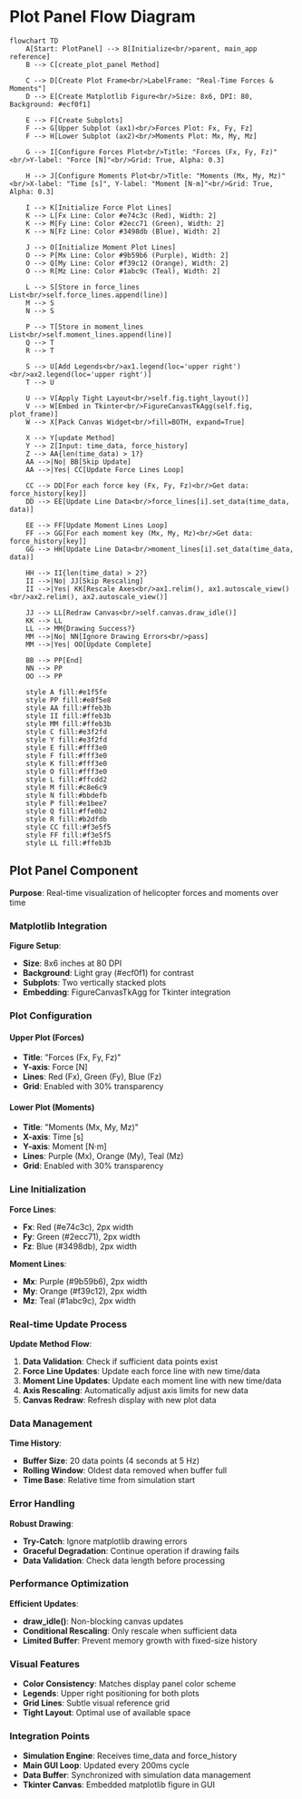 # Plot Panel Flow Diagram

```mermaid
flowchart TD
    A[Start: PlotPanel] --> B[Initialize<br/>parent, main_app reference]
    B --> C[create_plot_panel Method]
    
    C --> D[Create Plot Frame<br/>LabelFrame: "Real-Time Forces & Moments"]
    D --> E[Create Matplotlib Figure<br/>Size: 8x6, DPI: 80, Background: #ecf0f1]
    
    E --> F[Create Subplots]
    F --> G[Upper Subplot (ax1)<br/>Forces Plot: Fx, Fy, Fz]
    F --> H[Lower Subplot (ax2)<br/>Moments Plot: Mx, My, Mz]
    
    G --> I[Configure Forces Plot<br/>Title: "Forces (Fx, Fy, Fz)"<br/>Y-label: "Force [N]"<br/>Grid: True, Alpha: 0.3]
    
    H --> J[Configure Moments Plot<br/>Title: "Moments (Mx, My, Mz)"<br/>X-label: "Time [s]", Y-label: "Moment [N⋅m]"<br/>Grid: True, Alpha: 0.3]
    
    I --> K[Initialize Force Plot Lines]
    K --> L[Fx Line: Color #e74c3c (Red), Width: 2]
    K --> M[Fy Line: Color #2ecc71 (Green), Width: 2]
    K --> N[Fz Line: Color #3498db (Blue), Width: 2]
    
    J --> O[Initialize Moment Plot Lines]
    O --> P[Mx Line: Color #9b59b6 (Purple), Width: 2]
    O --> Q[My Line: Color #f39c12 (Orange), Width: 2]
    O --> R[Mz Line: Color #1abc9c (Teal), Width: 2]
    
    L --> S[Store in force_lines List<br/>self.force_lines.append(line)]
    M --> S
    N --> S
    
    P --> T[Store in moment_lines List<br/>self.moment_lines.append(line)]
    Q --> T
    R --> T
    
    S --> U[Add Legends<br/>ax1.legend(loc='upper right')<br/>ax2.legend(loc='upper right')]
    T --> U
    
    U --> V[Apply Tight Layout<br/>self.fig.tight_layout()]
    V --> W[Embed in Tkinter<br/>FigureCanvasTkAgg(self.fig, plot_frame)]
    W --> X[Pack Canvas Widget<br/>fill=BOTH, expand=True]
    
    X --> Y[update Method]
    Y --> Z[Input: time_data, force_history]
    Z --> AA{len(time_data) > 1?}
    AA -->|No| BB[Skip Update]
    AA -->|Yes| CC[Update Force Lines Loop]
    
    CC --> DD[For each force key (Fx, Fy, Fz)<br/>Get data: force_history[key]]
    DD --> EE[Update Line Data<br/>force_lines[i].set_data(time_data, data)]
    
    EE --> FF[Update Moment Lines Loop]
    FF --> GG[For each moment key (Mx, My, Mz)<br/>Get data: force_history[key]]
    GG --> HH[Update Line Data<br/>moment_lines[i].set_data(time_data, data)]
    
    HH --> II{len(time_data) > 2?}
    II -->|No| JJ[Skip Rescaling]
    II -->|Yes| KK[Rescale Axes<br/>ax1.relim(), ax1.autoscale_view()<br/>ax2.relim(), ax2.autoscale_view()]
    
    JJ --> LL[Redraw Canvas<br/>self.canvas.draw_idle()]
    KK --> LL
    LL --> MM{Drawing Success?}
    MM -->|No| NN[Ignore Drawing Errors<br/>pass]
    MM -->|Yes| OO[Update Complete]
    
    BB --> PP[End]
    NN --> PP
    OO --> PP

    style A fill:#e1f5fe
    style PP fill:#e8f5e8
    style AA fill:#ffeb3b
    style II fill:#ffeb3b
    style MM fill:#ffeb3b
    style C fill:#e3f2fd
    style Y fill:#e3f2fd
    style E fill:#fff3e0
    style F fill:#fff3e0
    style K fill:#fff3e0
    style O fill:#fff3e0
    style L fill:#ffcdd2
    style M fill:#c8e6c9
    style N fill:#bbdefb
    style P fill:#e1bee7
    style Q fill:#ffe0b2
    style R fill:#b2dfdb
    style CC fill:#f3e5f5
    style FF fill:#f3e5f5
    style LL fill:#ffeb3b
```

## Plot Panel Component
**Purpose**: Real-time visualization of helicopter forces and moments over time

### Matplotlib Integration
**Figure Setup**:
- **Size**: 8x6 inches at 80 DPI
- **Background**: Light gray (#ecf0f1) for contrast
- **Subplots**: Two vertically stacked plots
- **Embedding**: FigureCanvasTkAgg for Tkinter integration

### Plot Configuration
#### Upper Plot (Forces)
- **Title**: "Forces (Fx, Fy, Fz)"
- **Y-axis**: Force [N]
- **Lines**: Red (Fx), Green (Fy), Blue (Fz)
- **Grid**: Enabled with 30% transparency

#### Lower Plot (Moments)
- **Title**: "Moments (Mx, My, Mz)"
- **X-axis**: Time [s]
- **Y-axis**: Moment [N⋅m]
- **Lines**: Purple (Mx), Orange (My), Teal (Mz)
- **Grid**: Enabled with 30% transparency

### Line Initialization
**Force Lines**:
- **Fx**: Red (#e74c3c), 2px width
- **Fy**: Green (#2ecc71), 2px width
- **Fz**: Blue (#3498db), 2px width

**Moment Lines**:
- **Mx**: Purple (#9b59b6), 2px width
- **My**: Orange (#f39c12), 2px width
- **Mz**: Teal (#1abc9c), 2px width

### Real-time Update Process
**Update Method Flow**:
1. **Data Validation**: Check if sufficient data points exist
2. **Force Line Updates**: Update each force line with new time/data
3. **Moment Line Updates**: Update each moment line with new time/data
4. **Axis Rescaling**: Automatically adjust axis limits for new data
5. **Canvas Redraw**: Refresh display with new plot data

### Data Management
**Time History**:
- **Buffer Size**: 20 data points (4 seconds at 5 Hz)
- **Rolling Window**: Oldest data removed when buffer full
- **Time Base**: Relative time from simulation start

### Error Handling
**Robust Drawing**:
- **Try-Catch**: Ignore matplotlib drawing errors
- **Graceful Degradation**: Continue operation if drawing fails
- **Data Validation**: Check data length before processing

### Performance Optimization
**Efficient Updates**:
- **draw_idle()**: Non-blocking canvas updates
- **Conditional Rescaling**: Only rescale when sufficient data
- **Limited Buffer**: Prevent memory growth with fixed-size history

### Visual Features
- **Color Consistency**: Matches display panel color scheme
- **Legends**: Upper right positioning for both plots
- **Grid Lines**: Subtle visual reference grid
- **Tight Layout**: Optimal use of available space

### Integration Points
- **Simulation Engine**: Receives time_data and force_history
- **Main GUI Loop**: Updated every 200ms cycle
- **Data Buffer**: Synchronized with simulation data management
- **Tkinter Canvas**: Embedded matplotlib figure in GUI